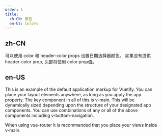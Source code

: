 ```yaml
---
order: 1
title:
  zh-CN: 颜色
  en-US: Colors
---
```


## zh-CN

可以使用 color 和 header-color props 设置日期选择器颜色。 如果没有提供 header-color prop, 头部将使用 color prop值。

## en-US

This is an example of the default application markup for Vuetify. You can place your layout elements anywhere, as long as you apply the app property. The key component in all of this is v-main. This will be dynamically sized depending upon the structure of your designated app components. You can use combinations of any or all of the above components including v-bottom-navigation.

When using vue-router it is recommended that you place your views inside v-main.
